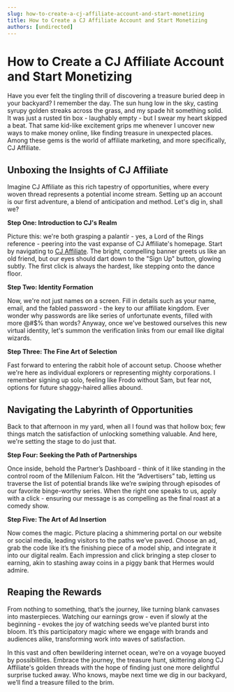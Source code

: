 ```yaml
---
slug: how-to-create-a-cj-affiliate-account-and-start-monetizing
title: How to Create a CJ Affiliate Account and Start Monetizing
authors: [undirected]
---
```


# How to Create a CJ Affiliate Account and Start Monetizing

Have you ever felt the tingling thrill of discovering a treasure buried deep in your backyard? I remember the day. The sun hung low in the sky, casting syrupy golden streaks across the grass, and my spade hit something solid. It was just a rusted tin box - laughably empty - but I swear my heart skipped a beat. That same kid-like excitement grips me whenever I uncover new ways to make money online, like finding treasure in unexpected places. Among these gems is the world of affiliate marketing, and more specifically, CJ Affiliate. 

## Unboxing the Insights of CJ Affiliate

Imagine CJ Affiliate as this rich tapestry of opportunities, where every woven thread represents a potential income stream. Setting up an account is our first adventure, a blend of anticipation and method. Let's dig in, shall we?

**Step One: Introduction to CJ's Realm**

Picture this: we're both grasping a palantír - yes, a Lord of the Rings reference - peering into the vast expanse of CJ Affiliate's homepage. Start by navigating to [CJ Affiliate](https://www.cj.com). The bright, compelling banner greets us like an old friend, but our eyes should dart down to the "Sign Up" button, glowing subtly. The first click is always the hardest, like stepping onto the dance floor.

**Step Two: Identity Formation**

Now, we're not just names on a screen. Fill in details such as your name, email, and the fabled password - the key to our affiliate kingdom. Ever wonder why passwords are like series of unfortunate events, filled with more @#$% than words? Anyway, once we've bestowed ourselves this new virtual identity, let's summon the verification links from our email like digital wizards.

**Step Three: The Fine Art of Selection**

Fast forward to entering the rabbit hole of account setup. Choose whether we're here as individual explorers or representing mighty corporations. I remember signing up solo, feeling like Frodo without Sam, but fear not, options for future shaggy-haired allies abound.

## Navigating the Labyrinth of Opportunities

Back to that afternoon in my yard, when all I found was that hollow box; few things match the satisfaction of unlocking something valuable. And here, we're setting the stage to do just that.

**Step Four: Seeking the Path of Partnerships**

Once inside, behold the Partner’s Dashboard - think of it like standing in the control room of the Millenium Falcon. Hit the “Advertisers” tab, letting us traverse the list of potential brands like we’re swiping through episodes of our favorite binge-worthy series. When the right one speaks to us, apply with a click - ensuring our message is as compelling as the final roast at a comedy show. 

**Step Five: The Art of Ad Insertion**

Now comes the magic. Picture placing a shimmering portal on our website or social media, leading visitors to the paths we’ve paved. Choose an ad, grab the code like it’s the finishing piece of a model ship, and integrate it into our digital realm. Each impression and click bringing a step closer to earning, akin to stashing away coins in a piggy bank that Hermes would admire.

## Reaping the Rewards

From nothing to something, that’s the journey, like turning blank canvases into masterpieces. Watching our earnings grow - even if slowly at the beginning - evokes the joy of watching seeds we’ve planted burst into bloom. It’s this participatory magic where we engage with brands and audiences alike, transforming work into waves of satisfaction.

In this vast and often bewildering internet ocean, we’re on a voyage buoyed by possibilities. Embrace the journey, the treasure hunt, skittering along CJ Affiliate's golden threads with the hope of finding just one more delightful surprise tucked away. Who knows, maybe next time we dig in our backyard, we’ll find a treasure filled to the brim.